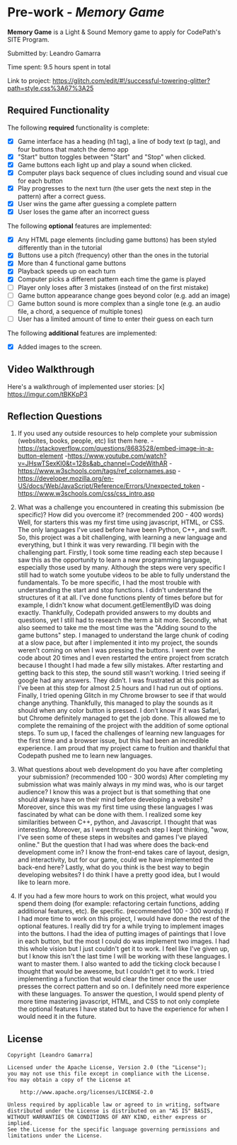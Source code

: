 # Pre-work - *Memory Game*

**Memory Game** is a Light & Sound Memory game to apply for CodePath's SITE Program. 

Submitted by: Leandro Gamarra

Time spent: 9.5 hours spent in total

Link to project: https://glitch.com/edit/#!/successful-towering-glitter?path=style.css%3A67%3A25

## Required Functionality

The following **required** functionality is complete:

* [x] Game interface has a heading (h1 tag), a line of body text (p tag), and four buttons that match the demo app
* [x] "Start" button toggles between "Start" and "Stop" when clicked. 
* [x] Game buttons each light up and play a sound when clicked. 
* [x] Computer plays back sequence of clues including sound and visual cue for each button
* [x] Play progresses to the next turn (the user gets the next step in the pattern) after a correct guess. 
* [x] User wins the game after guessing a complete pattern
* [x] User loses the game after an incorrect guess

The following **optional** features are implemented:

* [x] Any HTML page elements (including game buttons) has been styled differently than in the tutorial
* [x] Buttons use a pitch (frequency) other than the ones in the tutorial
* [x] More than 4 functional game buttons
* [x] Playback speeds up on each turn
* [x] Computer picks a different pattern each time the game is played
* [ ] Player only loses after 3 mistakes (instead of on the first mistake)
* [ ] Game button appearance change goes beyond color (e.g. add an image)
* [ ] Game button sound is more complex than a single tone (e.g. an audio file, a chord, a sequence of multiple tones)
* [ ] User has a limited amount of time to enter their guess on each turn

The following **additional** features are implemented:

- [x] Added images to the screen.

## Video Walkthrough

Here's a walkthrough of implemented user stories:
[x] https://imgur.com/tBKKpP3


## Reflection Questions
1. If you used any outside resources to help complete your submission (websites, books, people, etc) list them here. 
-https://stackoverflow.com/questions/8683528/embed-image-in-a-button-element
-https://www.youtube.com/watch?v=JHswTSexKl0&t=128s&ab_channel=CodeWithAR
-https://www.w3schools.com/tags/ref_colornames.asp
-https://developer.mozilla.org/en-US/docs/Web/JavaScript/Reference/Errors/Unexpected_token
-https://www.w3schools.com/css/css_intro.asp

2. What was a challenge you encountered in creating this submission (be specific)? How did you overcome it? (recommended 200 - 400 words) 
Well, for starters this was my first time using javascript, HTML, or CSS. The only languages I've used before have been Python, C++, and swift. So, this project was a bit challenging, with learning a new language and everything, but I think it was very rewarding. I'll begin with the challenging part. Firstly, I took some time reading each step because I saw this as the opportunity to learn a new programming language, especially those used by many. Although the steps were very specific I still had to watch some youtube videos to be able to fully understand the fundamentals. To be more specific, I had the most trouble with understanding the start and stop functions. I didn't understand the structures of it at all. I've done functions plenty of times before but for example, I didn't know what document.getElementByID was doing exactly. Thankfully, Codepath provided answers to my doubts and questions, yet I still had to research the term a bit more. Secondly, what also seemed to take me the most time was the "Adding sound to the game buttons" step. I managed to understand the large chunk of coding at a slow pace, but after I implemented it into my project, the sounds weren’t coming on when I was pressing the buttons. I went over the code about 20 times and I even restarted the entire project from scratch because I thought I had made a few silly mistakes. After restarting and getting back to this step, the sound still wasn’t working. I tried seeing if google had any answers. They didn’t. I was frustrated at this point as I’ve been at this step for almost 2.5 hours and I had run out of options. Finally, I tried opening Glitch in my Chrome browser to see if that would change anything. Thankfully, this managed to play the sounds as it should when any color button is pressed. I don’t know if it was Safari, but Chrome definitely managed to get the job done. This allowed me to complete the remaining of the project with the addition of some optional steps. To sum up, I faced the challenges of learning new languages for the first time and a browser issue, but this had been an incredible experience. I am proud that my project came to fruition and thankful that Codepath pushed me to learn new languages.

3. What questions about web development do you have after completing your submission? (recommended 100 - 300 words) 
After completing my submission what was mainly always in my mind was, who is our target audience? I know this was a project but is that something that one should always have on their mind before developing a website? Moreover, since this was my first time using these languages I was fascinated by what can be done with them. I realized some key similarities between C++, python, and Javascript. I thought that was interesting. Moreover, as I went through each step I kept thinking, "wow, I've seen some of these steps in websites and games I've played online." But the question that I had was where does the back-end development come in? I know the front-end takes care of layout, design, and interactivity, but for our game, could we have implemented the back-end here? Lastly, what do you think is the best way to begin developing websites? I do think I have a pretty good idea, but I would like to learn more.

4. If you had a few more hours to work on this project, what would you spend them doing (for example: refactoring certain functions, adding additional features, etc). Be specific. (recommended 100 - 300 words) 
If I had more time to work on this project, I would have done the rest of the optional features. I really did try for a while trying to implement images into the buttons. I had the idea of putting images of paintings that I love in each button, but the most I could do was implement two images. I had this whole vision but I just couldn't get it to work. I feel like I've given up, but I know this isn't the last time I will be working with these languages. I want to master them. I also wanted to add the ticking clock because I thought that would be awesome, but I couldn't get it to work. I tried implementing a function that would clear the timer once the user presses the correct pattern and so on. I definitely need more experience with these languages. To answer the question, I would spend plenty of more time mastering javascript, HTML, and CSS to not only complete the optional features I have stated but to have the experience for when I would need it in the future. 

## License

    Copyright [Leandro Gamarra]

    Licensed under the Apache License, Version 2.0 (the "License");
    you may not use this file except in compliance with the License.
    You may obtain a copy of the License at

        http://www.apache.org/licenses/LICENSE-2.0

    Unless required by applicable law or agreed to in writing, software
    distributed under the License is distributed on an "AS IS" BASIS,
    WITHOUT WARRANTIES OR CONDITIONS OF ANY KIND, either express or implied.
    See the License for the specific language governing permissions and
    limitations under the License.
